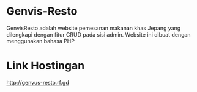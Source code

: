 # Genvis-Resto
GenvisResto adalah website pemesanan makanan khas Jepang yang dilengkapi dengan fitur CRUD pada sisi admin. Website ini dibuat dengan menggunakan bahasa PHP


# Link Hostingan
http://genvus-resto.rf.gd
